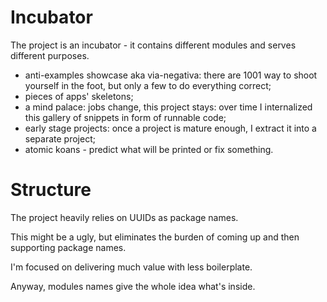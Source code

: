 
# Incubator

The project is an incubator - it contains different modules and serves different purposes.

- anti-examples showcase aka via-negativa: there are 1001 way to shoot yourself in the foot, but only a few to do everything correct;
- pieces of apps' skeletons;
- a mind palace: jobs change, this project stays: over time I internalized this gallery of snippets in form of runnable code;
- early stage projects: once a project is mature enough, I extract it into a separate project;
- atomic koans - predict what will be printed or fix something.

# Structure

The project heavily relies on UUIDs as package names.

This might be a ugly, but eliminates the burden of coming up and then supporting package names.

I'm focused on delivering much value with less boilerplate.

Anyway, modules names give the whole idea what's inside.